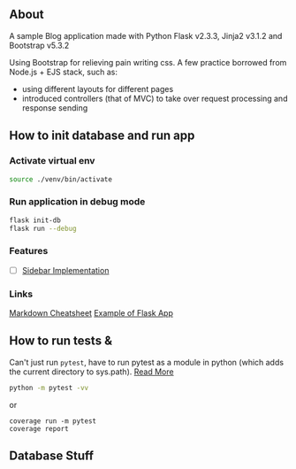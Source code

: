 ## About
A sample Blog application made with Python Flask v2.3.3, Jinja2 v3.1.2 and Bootstrap v5.3.2

Using Bootstrap for relieving pain writing css. A few practice borrowed from Node.js + EJS stack, such as:
* using different layouts for different pages
* introduced controllers (that of MVC) to take over request processing and response sending
## How to init database and run app
### Activate virtual env
```bash
source ./venv/bin/activate
```
### Run application in debug mode
```bash
flask init-db
flask run --debug
```

### Features
- [ ] [Sidebar Implementation](https://dev.to/codeply/bootstrap-5-sidebar-examples-38pb)

### Links
[Markdown Cheatsheet](https://markdown.com.cn/cheat-sheet.html)
[Example of Flask App](https://www.digitalocean.com/community/tutorials/how-to-structure-a-large-flask-application-with-flask-blueprints-and-flask-sqlalchemy)

## How to run tests &
Can't just run `pytest`, have to run pytest as a module in python (which adds the current directory to sys.path).
[Read More](https://docs.pytest.org/en/latest/usage.html#calling-pytest-through-python-m-pytest)

```bash
python -m pytest -vv
```

or

```
coverage run -m pytest
coverage report
```

## Database Stuff